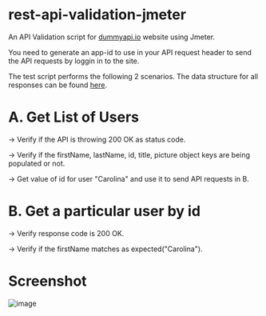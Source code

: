 # rest-api-validation-jmeter
An API Validation script for [dummyapi.io](https://dummyapi.io/) website using Jmeter.

You need to generate an app-id to use in your API request header to send the API requests by loggin in to the site.

The test script performs the following 2 scenarios. The data structure for all responses can be found [here](https://dummyapi.io/docs/models).

# A. Get List of Users

-> Verify if the API is throwing 200 OK as status code.

-> Verify if the firstName, lastName, id, title, picture object keys are being populated or not.

-> Get value of id for user "Carolina" and use it to send API requests in B.

# B. Get a particular user by id
-> Verify response code is 200 OK.

-> Verify if the firstName matches as expected("Carolina").

# Screenshot
![image](https://user-images.githubusercontent.com/117293099/225216677-4f220494-e4f2-4593-bcf5-f0c9614bbada.png)
